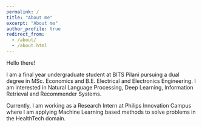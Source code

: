 ```yaml
---
permalink: /
title: "About me"
excerpt: "About me"
author_profile: true
redirect_from: 
  - /about/
  - /about.html
---
```


Hello there!

I am a final year undergraduate student at BITS Pilani pursuing a dual degree in MSc. Economics and B.E. Electrical and Electronics Engineering. I am interested in Natural Language Processing, Deep Learning, Information Retrieval and Recommender Systems.


Currently, I am working as a Research Intern at Philips Innovation Campus where I am applying Machine Learning based methods to solve problems in the HealthTech domain.
